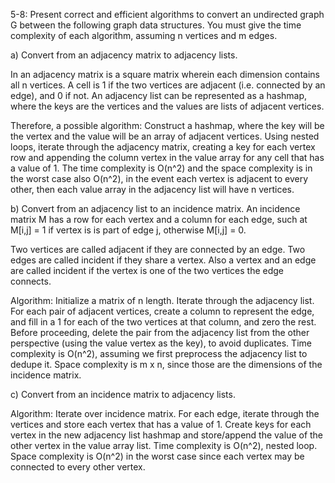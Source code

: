 5-8:
Present correct and efficient algorithms to convert an undirected graph G between the following graph data structures. You must give the time complexity of each algorithm, assuming n vertices and m edges.

a) Convert from an adjacency matrix to adjacency lists.

In an adjacency matrix is a square matrix wherein each dimension contains all n vertices. A cell is 1 if the two vertices are adjacent (i.e. connected by an edge), and 0 if not. An adjacency list can be represented as a hashmap, where the keys are the vertices and the values are lists of adjacent vertices.

Therefore, a possible algorithm:
Construct a hashmap, where the key will be the vertex and the value will be an array of adjacent vertices. Using nested loops, iterate through the adjacency matrix, creating a key for each vertex row and appending the column vertex in the value array for any cell that has a value of 1. The time complexity is O(n^2) and the space complexity is in the worst case also O(n^2), in the event each vertex is adjacent to every other, then each value array in the adjacency list will have n vertices.

b) Convert from an adjacency list to an incidence matrix. An incidence matrix M has a row for each vertex and a column for each edge, such at M[i,j] = 1 if vertex is is part of edge j, otherwise M[i,j] = 0.

Two vertices are called adjacent if they are connected by an edge. Two edges are called incident if they share a vertex. Also a vertex and an edge are called incident if the vertex is one of the two vertices the edge connects. 

Algorithm:
Initialize a matrix of n length. Iterate through the adjacency list. For each pair of adjacent vertices, create a column to represent the edge, and fill in a 1 for each of the two vertices at that column, and zero the rest. Before proceeding, delete the pair from the adjacency list from the other perspective (using the value vertex as the key), to avoid duplicates. Time complexity is O(n^2), assuming we first preprocess the adjacency list to dedupe it. Space complexity is m x n, since those are the dimensions of the incidence matrix.

c) Convert from an incidence matrix to adjacency lists.

Algorithm:
Iterate over incidence matrix. For each edge, iterate through the vertices and store each vertex that has a value of 1. Create keys for each vertex in the new adjacency list hashmap and store/append the value of the other vertex in the value array list. Time complexity is O(n^2), nested loop. Space complexity is O(n^2) in the worst case since each vertex may be connected to every other vertex.
